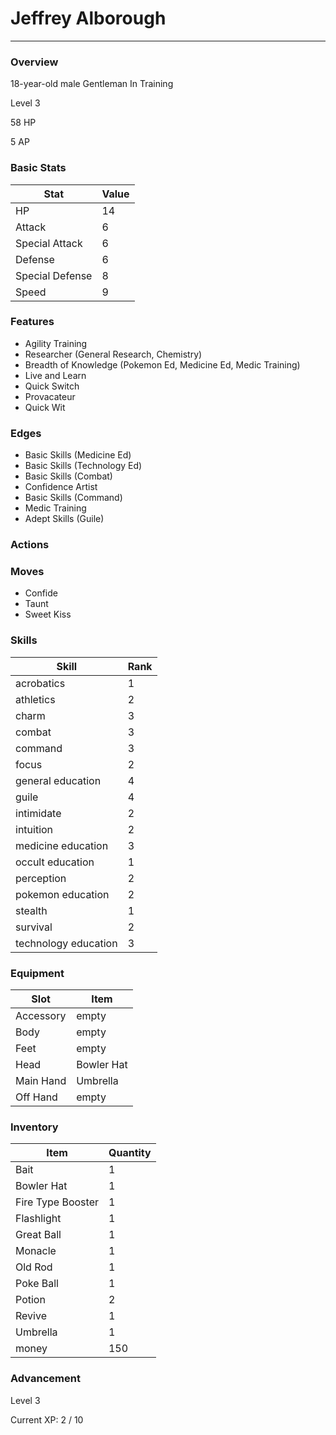 # Jeffrey Alborough
------------------------------------------------------------------------

### Overview
18-year-old male Gentleman In Training

Level 3

58 HP

5 AP

### Basic Stats
| Stat              | Value |
| ----------------- | ----- |
| HP                | 14 |
| Attack            | 6 |
| Special Attack    | 6 |
| Defense           | 6 |
| Special Defense   | 8 |
| Speed             | 9 |

### Features
* Agility Training
* Researcher (General Research, Chemistry)
* Breadth of Knowledge (Pokemon Ed, Medicine Ed, Medic Training)
* Live and Learn
* Quick Switch
* Provacateur
* Quick Wit

### Edges
* Basic Skills (Medicine Ed)
* Basic Skills (Technology Ed)
* Basic Skills (Combat)
* Confidence Artist
* Basic Skills (Command)
* Medic Training
* Adept Skills (Guile)

### Actions

### Moves
* Confide
* Taunt
* Sweet Kiss

### Skills
| Skill         | Rank |
| ------------- | ---- |
| acrobatics | 1 |
| athletics | 2 |
| charm | 3 |
| combat | 3 |
| command | 3 |
| focus | 2 |
| general education | 4 |
| guile | 4 |
| intimidate | 2 |
| intuition | 2 |
| medicine education | 3 |
| occult education | 1 |
| perception | 2 |
| pokemon education | 2 |
| stealth | 1 |
| survival | 2 |
| technology education | 3 |

### Equipment
| Slot          | Item |
| ------------- | ---- |
| Accessory | empty |
| Body | empty |
| Feet | empty |
| Head | Bowler Hat |
| Main Hand | Umbrella |
| Off Hand | empty |

### Inventory
| Item          | Quantity |
| ------------- | -------- |
| Bait | 1 |
| Bowler Hat | 1 |
| Fire Type Booster | 1 |
| Flashlight | 1 |
| Great Ball | 1 |
| Monacle | 1 |
| Old Rod | 1 |
| Poke Ball | 1 |
| Potion | 2 |
| Revive | 1 |
| Umbrella | 1 |
| money | 150 |

### Advancement
Level 3

Current XP: 2 / 10